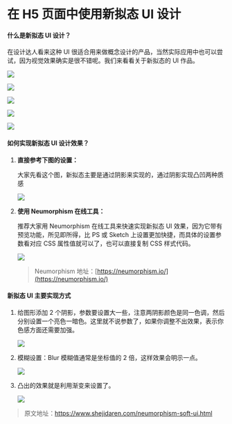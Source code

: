 # 在 H5 页面中使用新拟态 UI 设计

#### 什么是新拟态 UI 设计？

在设计达人看来这种 UI 很适合用来做概念设计的产品，当然实际应用中也可以尝试，因为视觉效果确实是很不错呢。我们来看看关于新拟态的 UI 作品。

![](http://cdn.bingkele.cc/FqEiGVf1w1jnQrWzXdJmksmL5AjV)

![](http://cdn.bingkele.cc/FrPzNEygXHIODJcCXP5c-jERY8yW)

![](http://cdn.bingkele.cc/Fqvz8xA244ZRhuMkKlh9Z1kjvLh-)

![](http://cdn.bingkele.cc/Fkl7V_V_7D1uVb06zWxNZZUJQXg3)

![](http://cdn.bingkele.cc/Fh_e0131VEt8lJn3s16Ue4gj7RH0)

#### 如何实现新拟态 UI 设计效果？

1. **直接参考下图的设置：**

   大家先看这个图，新拟态主要是通过阴影来实现的，通过阴影实现凸凹两种质感

   ![](http://cdn.bingkele.cc/FozWo_oYl6qQAJta0vlHE84ExiG-)

2. **使用 Neumorphism 在线工具：**

   推荐大家用 Neumorphism 在线工具来快速实现新拟态 UI 效果，因为它带有预览功能，所见即所得，比 PS 或 Sketch 上设置更加快捷，而具体的设置参数看对应 CSS 属性值就可以了，也可以直接复制 CSS 样式代码。

   ![](http://cdn.bingkele.cc/Fsz33gxOHL6jbCAk4PGuich3AZzy)

   > Neumorphism 地址：[https://neumorphism.io/](https://neumorphism.io/)

#### 新拟态 UI 主要实现方式

1. 给图形添加 2 个阴影，参数要设置大一些，注意两阴影颜色是同一色调，然后分别设置一个亮色一暗色。这里就不说参数了，如果你调整不出效果，表示你色感方面还需要加强。

   ![](http://cdn.bingkele.cc/FmU6rzIt9KuBzJWZuqDk1rxtMWTq)

2. 模糊设置：Blur 模糊值通常是坐标值的 2 倍，这样效果会明示一点。

   ![](http://cdn.bingkele.cc/FreMjAnIQ16gJJ0O1-QYRmR9iTBS)

3. 凸出的效果就是利用渐变来设置了。

   ![](http://cdn.bingkele.cc/Fm5T3oRdqD0MuUfXtTmBBgjhK8Pj)

> 原文地址：https://www.shejidaren.com/neumorphism-soft-ui.html
